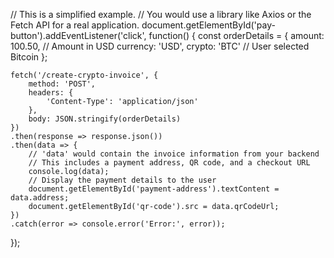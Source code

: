 // This is a simplified example.
// You would use a library like Axios or the Fetch API for a real application.
document.getElementById('pay-button').addEventListener('click', function() {
    const orderDetails = {
        amount: 100.50, // Amount in USD
        currency: 'USD',
        crypto: 'BTC' // User selected Bitcoin
    };

    fetch('/create-crypto-invoice', {
        method: 'POST',
        headers: {
            'Content-Type': 'application/json'
        },
        body: JSON.stringify(orderDetails)
    })
    .then(response => response.json())
    .then(data => {
        // 'data' would contain the invoice information from your backend
        // This includes a payment address, QR code, and a checkout URL
        console.log(data);
        // Display the payment details to the user
        document.getElementById('payment-address').textContent = data.address;
        document.getElementById('qr-code').src = data.qrCodeUrl;
    })
    .catch(error => console.error('Error:', error));
});

